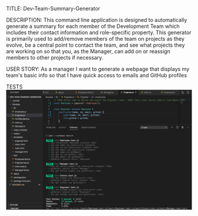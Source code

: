 TITLE:
Dev-Team-Summary-Generator

DESCRIPTION:
This command line application is designed to automatically generate a summary for each member of the Development Team which includes their contact information and role-specific property. This generator is primarily used to add/remove members of the team on projects as they evolve, be a central point to contact the team, and see what projects they are working on so that you, as the Manager, can add on or reassign members to other projects if necessary.

USER STORY:
As a manager
I want to generate a webpage that displays my team's basic info
so that I have quick access to emails and GitHub profiles

TESTS
![TestsPassed](Develop/assets/testsPassed.png)

